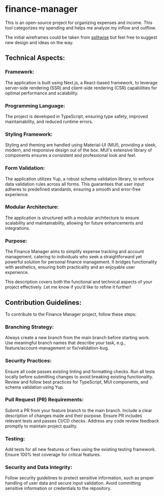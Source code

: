 # finance-manager
This is an open-source project for organizing expenses and income. This tool categorizes my spending and helps me analyze my inflow and outflow.

The initial wireframes could be taken from [splitwise](splitwise.com) but feel free to suggest new design and ideas on the way.

## Technical Aspects:
### Framework:
The application is built using Next.js, a React-based framework, to leverage server-side rendering (SSR) and client-side rendering (CSR) capabilities for optimal performance and scalability.

### Programming Language:
The project is developed in TypeScript, ensuring type safety, improved maintainability, and reduced runtime errors.

### Styling Framework:
Styling and theming are handled using Material-UI (MUI), providing a sleek, modern, and responsive design out of the box. MUI's extensive library of components ensures a consistent and professional look and feel.

### Form Validation:
The application utilizes Yup, a robust schema validation library, to enforce data validation rules across all forms. This guarantees that user input adheres to predefined standards, ensuring a smooth and error-free experience.

### Modular Architecture:
The application is structured with a modular architecture to ensure scalability and maintainability, allowing for future enhancements and integrations.

### Purpose:
The Finance Manager aims to simplify expense tracking and account management, catering to individuals who seek a straightforward yet powerful solution for personal finance management. It bridges functionality with aesthetics, ensuring both practicality and an enjoyable user experience.

This description covers both the functional and technical aspects of your project effectively. Let me know if you’d like to refine it further!

## Contribution Guidelines:
To contribute to the Finance Manager project, follow these steps:

### Branching Strategy:

Always create a new branch from the main branch before starting work.
Use meaningful branch names that describe your task, e.g., feature/account-management or fix/validation-bug.

### Security Practices:
Ensure all code passes existing linting and formatting checks.
Run all tests locally before submitting changes to avoid breaking existing functionality.
Review and follow best practices for TypeScript, MUI components, and schema validation using Yup.

### Pull Request (PR) Requirements:
Submit a PR from your feature branch to the main branch.
Include a clear description of changes made and their purpose.
Ensure PR includes relevant tests and passes CI/CD checks.
Address any code review feedback promptly to maintain project quality.

### Testing:
Add tests for all new features or fixes using the existing testing framework.
Ensure 100% test coverage for critical features.

### Security and Data Integrity:
Follow security guidelines to protect sensitive information, such as proper handling of user data and secure input validation.
Avoid committing sensitive information or credentials to the repository.
